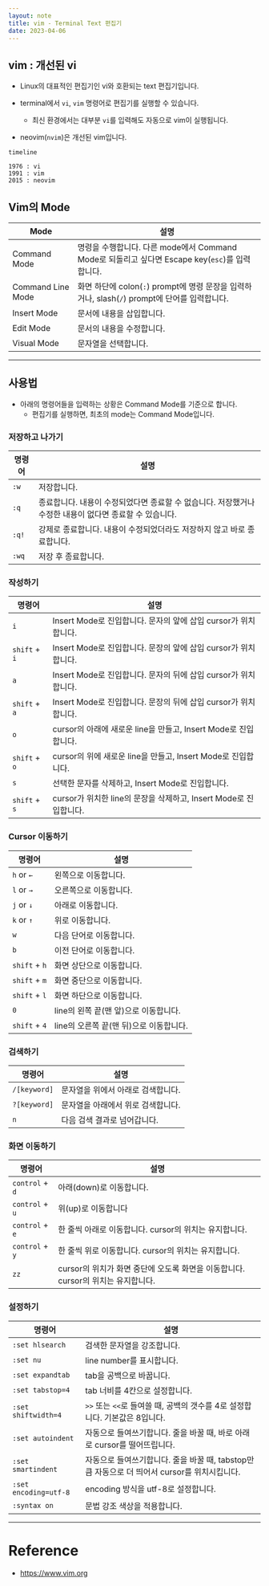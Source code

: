```yaml
---
layout: note
title: vim - Terminal Text 편집기
date: 2023-04-06
---
```





## vim : 개선된 vi

- Linux의 대표적인 편집기인 vi와 호환되는 text 편집기입니다.

- terminal에서 `vi`, `vim` 명령어로 편집기를 실행할 수 있습니다.
    - 최신 환경에서는 대부분 `vi`를 입력해도 자동으로 vim이 실행됩니다.

- neovim(`nvim`)은 개선된 vim입니다.

```mermaid
timeline

1976 : vi
1991 : vim
2015 : neovim
```




## Vim의 Mode

| Mode | 설명 |
| - | - |
| Command Mode | 명령을 수행합니다. 다른 mode에서 Command Mode로 되돌리고 싶다면 Escape key(`esc`)를 입력합니다. |
| Command Line Mode | 화면 하단에 colon(`:`) prompt에 명령 문장을 입력하거나, slash(`/`) prompt에 단어를 입력합니다. |
| Insert Mode | 문서에 내용을 삽입합니다. |
| Edit Mode | 문서의 내용을 수정합니다. |
| Visual Mode | 문자열을 선택합니다. |




---




## 사용법

- 아래의 명령어들을 입력하는 상황은 Command Mode를 기준으로 합니다.
    - 편집기를 실행하면, 최초의 mode는 Command Mode입니다.




### 저장하고 나가기

| 명령어 | 설명 |
| - | - |
| `:w` | 저장합니다. |
| `:q` | 종료합니다. 내용이 수정되었다면 종료할 수 없습니다. 저장했거나 수정한 내용이 없다면 종료할 수 있습니다. |
| `:q!` | 강제로 종료합니다. 내용이 수정되었더라도 저장하지 않고 바로 종료합니다. |
| `:wq` | 저장 후 종료합니다. |




### 작성하기

| 명령어 | 설명 |
| - | - |
| `i` | Insert Mode로 진입합니다. 문자의 앞에 삽입 cursor가 위치합니다. |
| `shift` + `i` | Insert Mode로 진입합니다. 문장의 앞에 삽입 cursor가 위치합니다. |
| `a` | Insert Mode로 진입합니다. 문자의 뒤에 삽입 cursor가 위치합니다. |
| `shift` + `a` | Insert Mode로 진입합니다. 문장의 뒤에 삽입 cursor가 위치합니다. |
| `o` | cursor의 아래에 새로운 line을 만들고, Insert Mode로 진입합니다. |
| `shift` + `o` | cursor의 위에 새로운 line을 만들고, Insert Mode로 진입합니다. |
| `s` | 선택한 문자를 삭제하고, Insert Mode로 진입합니다. |
| `shift` + `s` | cursor가 위치한 line의 문장을 삭제하고, Insert Mode로 진입합니다. |




### Cursor 이동하기

| 명령어 | 설명 |
| - | - |
| `h` or `←` | 왼쪽으로 이동합니다. |
| `l` or `→` | 오른쪽으로 이동합니다. |
| `j` or `↓` | 아래로 이동합니다. |
| `k` or `↑` | 위로 이동합니다. |
| `w` | 다음 단어로 이동합니다. |
| `b` | 이전 단어로 이동합니다. |
| `shift` + `h` | 화면 상단으로 이동합니다. |
| `shift` + `m` | 화면 중단으로 이동합니다. |
| `shift` + `l` | 화면 하단으로 이동합니다. |
| `0` | line의 왼쪽 끝(맨 앞)으로 이동합니다. |
| `shift` + `4` | line의 오른쪽 끝(맨 뒤)으로 이동합니다. |




### 검색하기

| 명령어 | 설명 |
| - | - |
| `/[keyword]` | 문자열을 위에서 아래로 검색합니다. |
| `?[keyword]` | 문자열을 아래에서 위로 검색합니다. |
| `n` | 다음 검색 결과로 넘어갑니다. |




### 화면 이동하기

| 명령어 | 설명 |
| - | - |
| `control` + `d` | 아래(down)로 이동합니다. |
| `control` + `u` | 위(up)로 이동합니다 |
| `control` + `e` | 한 줄씩 아래로 이동합니다. cursor의 위치는 유지합니다. |
| `control` + `y` | 한 줄씩 위로 이동합니다. cursor의 위치는 유지합니다. |
| `zz` | cursor의 위치가 화면 중단에 오도록 화면을 이동합니다. cursor의 위치는 유지합니다. |




### 설정하기

| 명령어 | 설명 |
| - | - |
| `:set hlsearch` | 검색한 문자열을 강조합니다. |
| `:set nu` | line number를 표시합니다. |
| `:set expandtab` | tab을 공백으로 바꿉니다. |
| `:set tabstop=4` | tab 너비를 4칸으로 설정합니다. |
| `:set shiftwidth=4` | `>>` 또는 `<<`로 들여쓸 때, 공백의 갯수를 4로 설정합니다. 기본값은 8입니다. |
| `:set autoindent` | 자동으로 들여쓰기합니다. 줄을 바꿀 때, 바로 아래로 cursor를 떨어뜨립니다. |
| `:set smartindent` | 자동으로 들여쓰기합니다. 줄을 바꿀 때, tabstop만큼 자동으로 더 띄어서 cursor를 위치시킵니다. |
| `:set encoding=utf-8` | encoding 방식을 utf-8로 설정합니다. |
| `:syntax on` | 문법 강조 색상을 적용합니다. |




---




# Reference

- <https://www.vim.org>
